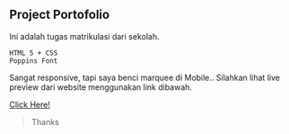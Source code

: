 ## Project Portofolio

Ini adalah tugas matrikulasi dari sekolah.
```
HTML 5 + CSS
Poppins Font
```

Sangat responsive, tapi saya benci marquee di Mobile..
Silahkan lihat live preview dari website menggunakan link dibawah.

[Click Here!](https://gilangsan.github.io/matrikulasi-myportofolio-gilangsandi)

> Thanks
